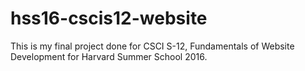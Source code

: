 # hss16-cscis12-website
This is my final project done for CSCI S-12, Fundamentals of Website Development for Harvard Summer School 2016.
